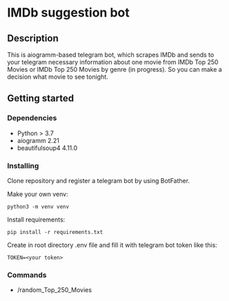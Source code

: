 # IMDb suggestion bot

## Description

This is aiogramm-based telegram bot, which scrapes IMDb and sends to your telegram necessary information about one movie from IMDb Top 250 Movies or IMDb Top 250 Movies by genre (in progress). So you can make a decision what movie to see tonight.

## Getting started

### Dependencies

* Python > 3.7
* aiogramm 2.21
* beautifulsoup4 4.11.0

### Installing

Clone repository and register a telegram bot by using BotFather.

Make your own venv:

```
python3 -m venv venv
```

Install requirements:

```
pip install -r requirements.txt
```

Create in root directory .env file and fill it with telegram bot token like this:

```
TOKEN=<your token>
```

### Commands

- /random_Top_250_Movies

